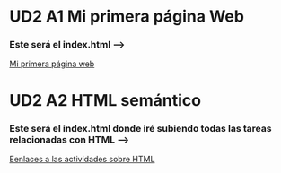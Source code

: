 # UD2 A1 Mi primera página Web

### Este será el index.html --> 

[Mi primera página web](sobreMi.html)

# UD2 A2 HTML semántico

### Este será el index.html donde iré subiendo todas las tareas relacionadas con HTML --> 

[Eenlaces a las actividades sobre HTML](index.html)
